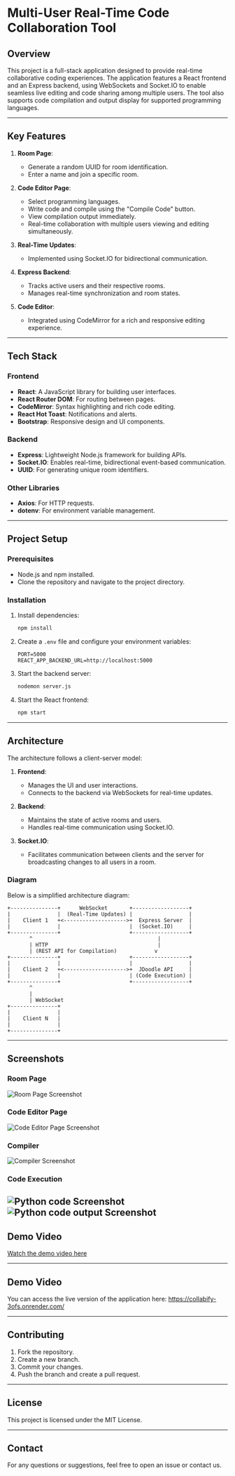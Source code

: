 
# Multi-User Real-Time Code Collaboration Tool

## Overview

This project is a full-stack application designed to provide real-time collaborative coding experiences. The application features a React frontend and an Express backend, using WebSockets and Socket.IO to enable seamless live editing and code sharing among multiple users. The tool also supports code compilation and output display for supported programming languages.

---

## Key Features

1. **Room Page**:
   - Generate a random UUID for room identification.
   - Enter a name and join a specific room.

2. **Code Editor Page**:
   - Select programming languages.
   - Write code and compile using the "Compile Code" button.
   - View compilation output immediately.
   - Real-time collaboration with multiple users viewing and editing simultaneously.

3. **Real-Time Updates**:
   - Implemented using Socket.IO for bidirectional communication.

4. **Express Backend**:
   - Tracks active users and their respective rooms.
   - Manages real-time synchronization and room states.

5. **Code Editor**:
   - Integrated using CodeMirror for a rich and responsive editing experience.

---

## Tech Stack

### Frontend
- **React**: A JavaScript library for building user interfaces.
- **React Router DOM**: For routing between pages.
- **CodeMirror**: Syntax highlighting and rich code editing.
- **React Hot Toast**: Notifications and alerts.
- **Bootstrap**: Responsive design and UI components.

### Backend
- **Express**: Lightweight Node.js framework for building APIs.
- **Socket.IO**: Enables real-time, bidirectional event-based communication.
- **UUID**: For generating unique room identifiers.

### Other Libraries
- **Axios**: For HTTP requests.
- **dotenv**: For environment variable management.

---

## Project Setup

### Prerequisites
- Node.js and npm installed.
- Clone the repository and navigate to the project directory.

### Installation
1. Install dependencies:
   ```bash
   npm install
   ```

2. Create a `.env` file and configure your environment variables:
   ```env
   PORT=5000
   REACT_APP_BACKEND_URL=http://localhost:5000
   ```

3. Start the backend server:
   ```bash
   nodemon server.js
   ```

4. Start the React frontend:
   ```bash
   npm start
   ```

---

## Architecture

The architecture follows a client-server model:

1. **Frontend**:
   - Manages the UI and user interactions.
   - Connects to the backend via WebSockets for real-time updates.

2. **Backend**:
   - Maintains the state of active rooms and users.
   - Handles real-time communication using Socket.IO.

3. **Socket.IO**:
   - Facilitates communication between clients and the server for broadcasting changes to all users in a room.

### Diagram
Below is a simplified architecture diagram:

```
+---------------+      WebSocket       +------------------+
|               |  (Real-Time Updates) |                  |
|    Client 1   +<-------------------->+  Express Server  |
|               |                      |  (Socket.IO)     |
+---------------+                      +------------------+
       ^                                        |
       | HTTP                                   |
       | (REST API for Compilation)            v
+---------------+                      +------------------+
|               |                      |                  |
|    Client 2   +<-------------------->+  JDoodle API     |
|               |                      | (Code Execution) |
+---------------+                      +------------------+
       ^
       |
       | WebSocket
+---------------+
|               |
|    Client N   |
|               |
+---------------+

```

---

## Screenshots

### Room Page
![Room Page Screenshot](room-page.png)

### Code Editor Page
![Code Editor Page Screenshot](code-editor-page.png)

### Compiler
![Compiler Screenshot](compiler.png)

### Code Execution
![Python code Screenshot](code-page.png)
![Python code output Screenshot](code-output.png)
---

## Demo Video

[Watch the demo video here](demo-video-link)

---

## Demo Video

You can access the live version of the application here: https://collabify-3ofs.onrender.com/

---

## Contributing
1. Fork the repository.
2. Create a new branch.
3. Commit your changes.
4. Push the branch and create a pull request.

---

## License
This project is licensed under the MIT License.

---

## Contact
For any questions or suggestions, feel free to open an issue or contact us.
